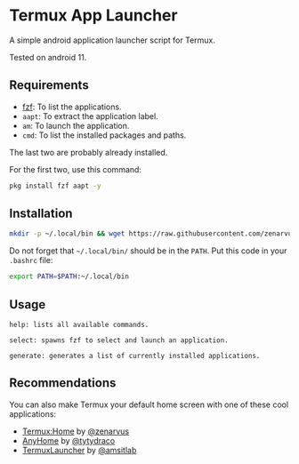 # Termux App Launcher
A simple android application launcher script for Termux.

Tested on android 11.

## Requirements
- [fzf](https://github.com/junegunn/fzf): To list the applications.
- `aapt`: To extract the application label.
- `am`: To launch the application.
- `cmd`: To list the installed packages and paths.

The last two are probably already installed.

For the first two, use this command:
```sh
pkg install fzf aapt -y
```

## Installation
```sh
mkdir -p ~/.local/bin && wget https://raw.githubusercontent.com/zenarvus/termux-app-launcher/refs/heads/main/app-launcher -O ~/.local/bin/app-launcher && chmod +x ~/.local/bin/app-launcher
```

Do not forget that `~/.local/bin/` should be in the `PATH`. Put this code in your `.bashrc` file:
```sh
export PATH=$PATH:~/.local/bin
```

## Usage
```
help: lists all available commands.

select: spawns fzf to select and launch an application.

generate: generates a list of currently installed applications.
```

## Recommendations
You can also make Termux your default home screen with one of these cool applications:
- [Termux:Home](https://github.com/zenarvus/termux-home) by [@zenarvus](https://github.com/zenarvus)
- [AnyHome](https://github.com/tytydraco/AnyHome) by [@tytydraco](https://github.com/tytydraco)
- [TermuxLauncher](https://github.com/amsitlab/termuxlauncher) by [@amsitlab](https://github.com/amsitlab) 

